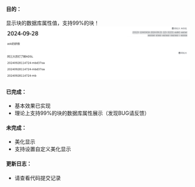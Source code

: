 
#### 目的：

显示块的数据库属性值，支持99%的块！
![alt text](image.png)

#### 已完成：

* 基本效果已实现
* 理论上支持99%的块的数据库属性展示（发现BUG请反馈）

#### 未完成：

* 美化显示
* 支持设置自定义美化显示
 

#### 更新日志：  

- 请查看代码提交记录